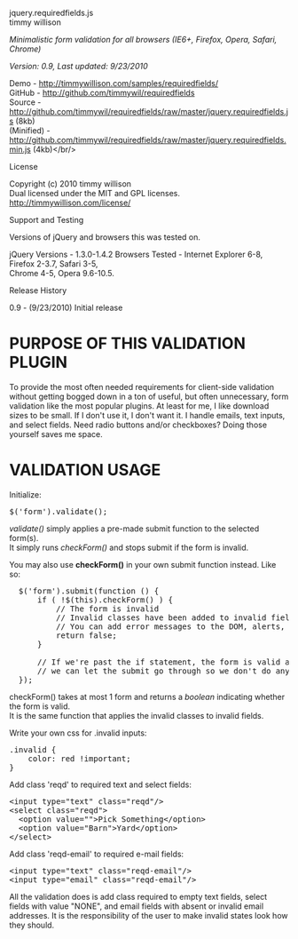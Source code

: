 jquery.requiredfields.js<br/>
timmy willison

*Minimalistic form validation for all browsers (IE6+, Firefox, Opera, Safari, Chrome)*<br/>

*Version: 0.9, Last updated: 9/23/2010*

Demo         - <a href="http://timmywillison.com/samples/requiredfields/">http://timmywillison.com/samples/requiredfields/</a><br/>
GitHub       - <a href="http://github.com/timmywil/requiredfields">http://github.com/timmywil/requiredfields</a><br/>
Source       - <a href="http://github.com/timmywil/requiredfields/raw/master/jquery.requiredfields.js">http://github.com/timmywil/requiredfields/raw/master/jquery.requiredfields.js</a> (8kb)<br/>
(Minified)   - <a href="http://github.com/timmywil/requiredfields/raw/master/jquery.requiredfields.min.js">http://github.com/timmywil/requiredfields/raw/master/jquery.requiredfields.min.js</a> (4kb)</br/>

License

Copyright (c) 2010 timmy willison<br/>
Dual licensed under the MIT and GPL licenses.<br/>
<a href="http://timmywillison.com/license/">http://timmywillison.com/license/</a>

Support and Testing

Versions of jQuery and browsers this was tested on.

jQuery Versions - 1.3.0-1.4.2
Browsers Tested - Internet Explorer 6-8, Firefox 2-3.7, Safari 3-5, <br/>
Chrome 4-5, Opera 9.6-10.5.

Release History

0.9   - (9/23/2010) Initial release

<h1>PURPOSE OF THIS VALIDATION PLUGIN</h1>

To provide the most often needed requirements for client-side validation without getting bogged down in a ton of useful, but often unnecessary, form validation like the most popular plugins. At least for me, I like download sizes to be small.  If I don't use it, I don't want it.  I handle emails, text inputs, and select fields.  Need radio buttons and/or checkboxes?  Doing those yourself saves me space.

<h1>VALIDATION USAGE</h1>

Initialize:
<pre>
$('form').validate();
</pre>

<i>validate()</i> simply applies a pre-made submit function to the selected form(s).<br/>
It simply runs <i>checkForm()</i> and stops submit if the form is invalid.<br/>

You may also use <b>checkForm()</b> in your own submit function instead. Like so:<br/>

<pre>
  $('form').submit(function () {
      if ( !$(this).checkForm() ) {
          // The form is invalid
          // Invalid classes have been added to invalid fields
          // You can add error messages to the DOM, alerts, anything you want
          return false;
      }
      
      // If we're past the if statement, the form is valid and 
      // we can let the submit go through so we don't do anything
  });
</pre>

checkForm() takes at most 1 form and returns a *boolean* indicating whether the form is valid.<br/>
It is the same function that applies the invalid classes to invalid fields.

Write your own css for .invalid inputs:
<pre>
.invalid {
    color: red !important;
}
</pre>

Add class 'reqd' to required text and select fields:
<pre>
&lt;input type=&quot;text&quot; class=&quot;reqd&quot;/&gt;
&lt;select class=&quot;reqd&quot;&gt;
  &lt;option value=&quot;&quot;&gt;Pick Something&lt;/option&gt;
  &lt;option value=&quot;Barn&quot;&gt;Yard&lt;/option&gt;
&lt;/select&gt;
</pre>

Add class 'reqd-email' to required e-mail fields:
<pre>
&lt;input type=&quot;text&quot; class=&quot;reqd-email&quot;/&gt;
&lt;input type=&quot;email&quot; class=&quot;reqd-email&quot;/&gt;
</pre>

All the validation does is add class required to empty text fields, 
select fields with value "NONE", and email fields with absent or invalid email addresses.
It is the responsibility of the user to make invalid states look how they should.
